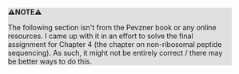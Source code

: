 <div style="margin:2em; background-color: #e0e0e0;">

<strong>⚠️NOTE️️️⚠️</strong>

The following section isn't from the Pevzner book or any online resources. I came up with it in an effort to solve the final assignment for Chapter 4 (the chapter on non-ribosomal peptide sequencing). As such, it might not be entirely correct / there may be better ways to do this.
</div>

